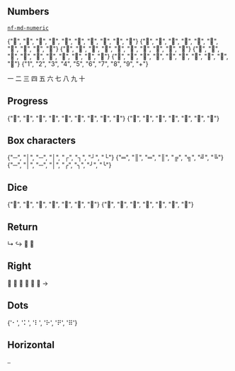 ## Numbers
[`nf-md-numeric`](https://www.nerdfonts.com/cheat-sheet?q=nf-md-numeric)

{"󰲠", "󰲢", "󰲤", "󰲦", "󰲨", "󰲪", "󰲬", "󰲮", "󰲰", "󰲲"}
{"󰲡", "󰲣", "󰲥", "󰲧", "󰲩", "󰲫", "󰲭", "󰲯", "󰲱", "󰲳"}
{"󰎦", "󰎩", "󰎬", "󰎮", "󰎰", "󰎵", "󰎸", "󰎻", "󰎾", "󰏁"}
{"󰎤", "󰎧", "󰎪", "󰎭", "󰎱", "󰎳", "󰎶", "󰎹", "󰎼", "󰎿"}
{"󰬺", "󰬻", "󰬼", "󰬽", "󰬾", "󰬿", "󰭀", "󰭁", "󰭂", "󰿮"}
{"1", "2", "3", "4", "5", "6", "7", "8", "9", "+"}

一 二 三 四 五 六 七 八 九 十

## Progress
{"󰄰", "󰪞", "󰪟", "󰪠", "󰪡", "󰪢", "󰪣", "󰪤", "󰪥"}
{"󰋙", "󰫃", "󰫄", "󰫅", "󰫆", "󰫇", "󰫈"}

## Box characters
{"─", "│", "─", "│", "┌", "┐", "┘", "└"}
{"═", "║", "═", "║", "╔", "╗", "╝", "╚"}
{"─", "│", "─", "│", "╭", "╮", "╯", "╰"}

## Dice
{"󰇊", "󰇋", "󰇌", "󰇍", "󰇎", "󰇏", "󰝮"}
{"󱅊", "󱅋", "󱅌", "󱅍", "󱅎", "󱅏", "󱅖"}

## Return
↳ ↪ 󱞩 󰌑

## Right
   
  
→

## Dots
{'⠂', '⠅', '⠇', '⠗', '⠟', '⠿'}

## Horizontal
⎯

